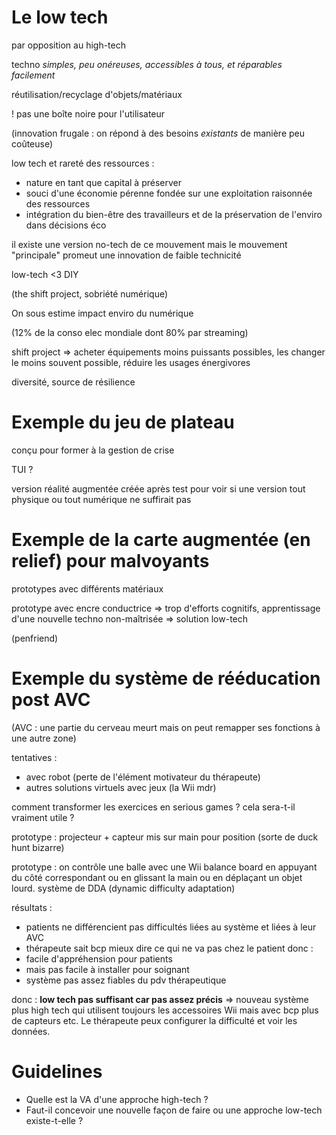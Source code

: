 # Le low tech

par opposition au high-tech

techno *simples, peu onéreuses, accessibles à tous, et réparables facilement*

réutilisation/recyclage d'objets/matériaux

! pas une boîte noire pour l'utilisateur

(innovation frugale : on répond à des besoins *existants* de manière peu
coûteuse)

low tech et rareté des ressources :
- nature en tant que capital à préserver
- souci d'une économie pérenne fondée sur une exploitation raisonnée des ressources
- intégration du bien-être des travailleurs et de la préservation de l'enviro
  dans décisions éco

il existe une version no-tech de ce mouvement mais le mouvement "principale"
promeut une innovation de faible technicité

low-tech <3 DIY

(the shift project, sobriété numérique)

On sous estime impact enviro du numérique

(12% de la conso elec mondiale dont 80% par streaming)

shift project => acheter équipements moins puissants possibles, les changer le
moins souvent possible, réduire les usages énergivores

diversité, source de résilience

# Exemple du jeu de plateau

conçu pour former à la gestion de crise

TUI ?

version réalité augmentée créée après test pour voir si une version tout
physique ou tout numérique ne suffirait pas

# Exemple de la carte augmentée (en relief) pour malvoyants

prototypes avec différents matériaux

prototype avec encre conductrice
=> trop d'efforts cognitifs, apprentissage d'une nouvelle techno non-maîtrisée
=> solution low-tech

(penfriend)

# Exemple du système de rééducation post AVC

(AVC : une partie du cerveau meurt mais on peut remapper ses fonctions à une
autre zone)

tentatives :
- avec robot (perte de l'élément motivateur du thérapeute)
- autres solutions virtuels avec jeux (la Wii mdr)

comment transformer les exercices en serious games ?
cela sera-t-il vraiment utile ?

prototype : projecteur + capteur mis sur main pour position (sorte de duck hunt
bizarre)

prototype : on contrôle une balle avec une Wii balance board en appuyant du
côté correspondant ou en glissant la main ou en déplaçant un objet lourd.
système de DDA (dynamic difficulty adaptation)

résultats :
- patients ne différencient pas difficultés liées au système et liées à leur
  AVC
- thérapeute sait bcp mieux dire ce qui ne va pas chez le patient
donc :
- facile d'appréhension pour patients
- mais pas facile à installer pour soignant
- système pas assez fiables du pdv thérapeutique

donc : **low tech pas suffisant car pas assez précis**
=> nouveau système plus high tech qui utilisent toujours les accessoires Wii
mais avec bcp plus de capteurs etc.
Le thérapeute peux configurer la difficulté et voir les données.

# Guidelines

- Quelle est la VA d'une approche high-tech ?
- Faut-il concevoir une nouvelle façon de faire ou une approche low-tech
  existe-t-elle ?

